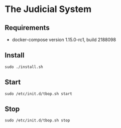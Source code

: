 # The Judicial System

## Requirements

- docker-compose version 1.15.0-rc1, build 2188098

## Install

```
sudo ./install.sh
```

## Start

```
sudo /etc/init.d/tbop.sh start
```

## Stop

```
sudo /etc/init.d/tbop.sh stop
```

